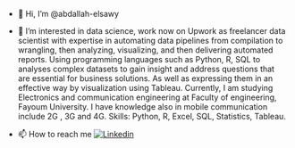 - 👋 Hi, I’m @abdallah-elsawy

- 👀 I’m interested in data science, work now on Upwork as freelancer data scientist 
with expertise in automating data pipelines from compilation to wrangling, then analyzing, visualizing, and then delivering automated reports.
Using programming languages such as Python, R, SQL to analyses complex datasets to gain insight and address questions that are essential for business solutions.
As well as expressing them in an effective way by visualization using Tableau.
Currently, I am studying Electronics and communication engineering at Faculty of engineering, Fayoum University.
I have knowledge also in mobile communication include 2G , 3G and 4G.
Skills: Python, R, Excel, SQL, Statistics, Tableau.


- 📫 How to reach me [![Linkedin](https://img.shields.io/badge/LinkedIn-informational?style=flat&logo=linkedin&logoColor=white&color=0A66C2) ](www.linkedin.com/in/abdallah-el-sawy)


<!---
abdallah-elsawy/abdallah-elsawy is a ✨ special ✨ repository because its `README.md` (this file) appears on your GitHub profile.
You can click the Preview link to take a look at your changes.
--->

